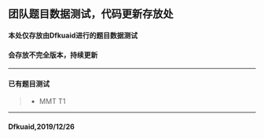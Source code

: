 ## 团队题目数据测试，代码更新存放处
#### 本处仅存放由Dfkuaid进行的题目数据测试
#### 会存放不完全版本，持续更新
---
#### 已有题目测试
> - MMT T1

---
#### **Dfkuaid,2019/12/26**
